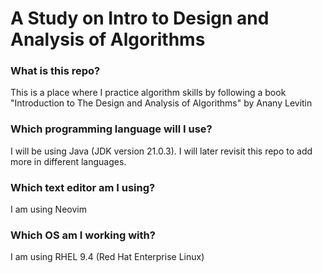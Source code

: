 # A Study on Intro to Design and Analysis of Algorithms

### What is this repo?

This is a place where I practice algorithm skills by following a book "Introduction to The Design and Analysis of Algorithms" by Anany Levitin

### Which programming language will I use?

I will be using Java (JDK version 21.0.3).
I will later revisit this repo to add more in different languages.

### Which text editor am I using?

I am using Neovim

### Which OS am I working with?

I am using RHEL 9.4 (Red Hat Enterprise Linux)
